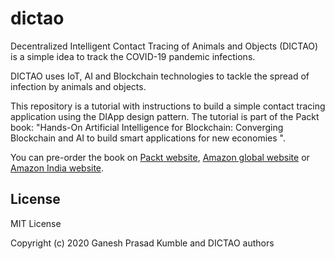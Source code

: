 # dictao

Decentralized Intelligent Contact Tracing of Animals and Objects (DICTAO) is a simple idea to track the COVID-19 pandemic infections.

DICTAO uses IoT, AI and Blockchain technologies to tackle the spread of infection by animals and objects.

This repository is a tutorial with instructions to build a simple contact tracing application using the DIApp design pattern. The tutorial is part of the Packt book: "Hands-On Artificial Intelligence for Blockchain: Converging Blockchain and AI to build smart applications for new economies ".

You can pre-order the book on [Packt website](https://www.packtpub.com/data/hands-on-artificial-intelligence-for-blockchain), [Amazon global website](https://bit.ly/handson-ai-blockchain-amazon-global-github) or [Amazon India website](https://bit.ly/handson-ai-blockchain-amazon-india-github).

## License

MIT License

Copyright (c) 2020 Ganesh Prasad Kumble and DICTAO authors
